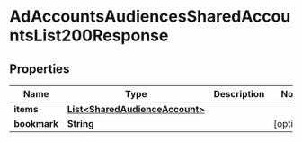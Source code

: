 

# AdAccountsAudiencesSharedAccountsList200Response


## Properties

| Name | Type | Description | Notes |
|------------ | ------------- | ------------- | -------------|
|**items** | [**List&lt;SharedAudienceAccount&gt;**](SharedAudienceAccount.md) |  |  |
|**bookmark** | **String** |  |  [optional] |



